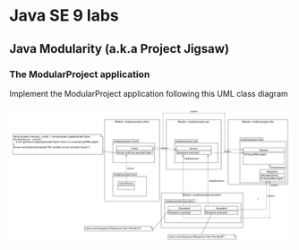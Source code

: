 # Java SE 9 labs

## Java Modularity (a.k.a Project Jigsaw)

### The ModularProject application

Implement the ModularProject application following this UML class diagram

![ModularProject UML](modularproject_UML.png)